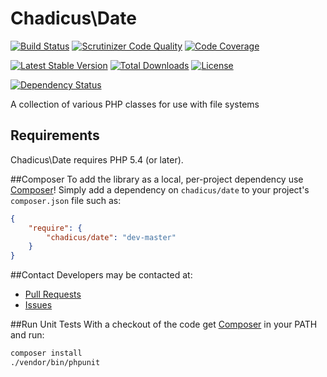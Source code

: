 # Chadicus\Date
[![Build Status](http://img.shields.io/travis/chadicus/date-php.svg?style=flat)](https://travis-ci.org/chadicus/date-php)
[![Scrutinizer Code Quality](http://img.shields.io/scrutinizer/g/chadicus/date-php.svg?style=flat)](https://scrutinizer-ci.com/g/chadicus/date-php/)
[![Code Coverage](http://img.shields.io/coveralls/chadicus/date-php.svg?style=flat)](https://coveralls.io/r/chadicus/date-php)

[![Latest Stable Version](http://img.shields.io/packagist/v/chadicus/date.svg?style=flat)](https://packagist.org/packages/chadicus/date)
[![Total Downloads](http://img.shields.io/packagist/dt/chadicus/date.svg?style=flat)](https://packagist.org/packages/chadicus/date)
[![License](http://img.shields.io/packagist/l/chadicus/date.svg?style=flat)](https://packagist.org/packages/chadicus/date)

[![Dependency Status](https://www.versioneye.com/user/projects/5606a7295a262f001e0001aa/badge.svg?style=flat)](https://www.versioneye.com/user/projects/5606a7295a262f001e0001aa)

A collection of various PHP classes for use with file systems

## Requirements

Chadicus\Date requires PHP 5.4 (or later).

##Composer
To add the library as a local, per-project dependency use [Composer](http://getcomposer.org)! Simply add a dependency on
`chadicus/date` to your project's `composer.json` file such as:

```json
{
    "require": {
        "chadicus/date": "dev-master"
    }
}
```
##Contact
Developers may be contacted at:

 * [Pull Requests](https://github.com/chadicus/date-php/pulls)
 * [Issues](https://github.com/chadicus/date-php/issues)

##Run Unit Tests
With a checkout of the code get [Composer](http://getcomposer.org) in your PATH and run:

```sh
composer install
./vendor/bin/phpunit
```
